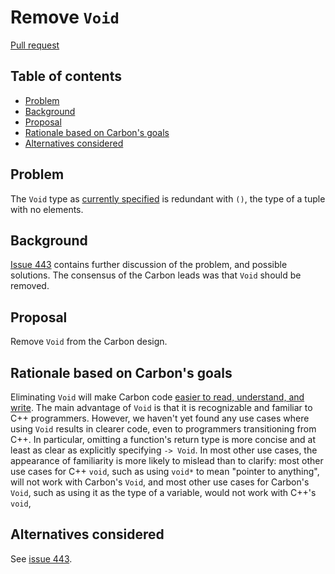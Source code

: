 # Remove `Void`

<!--
Part of the Carbon Language project, under the Apache License v2.0 with LLVM
Exceptions. See /LICENSE for license information.
SPDX-License-Identifier: Apache-2.0 WITH LLVM-exception
-->

[Pull request](https://github.com/carbon-language/carbon-lang/pull/540)

<!-- toc -->

## Table of contents

-   [Problem](#problem)
-   [Background](#background)
-   [Proposal](#proposal)
-   [Rationale based on Carbon's goals](#rationale-based-on-carbons-goals)
-   [Alternatives considered](#alternatives-considered)

<!-- tocstop -->

## Problem

The `Void` type as
[currently specified](https://github.com/carbon-language/carbon-lang/blob/4bf396b8f6e7f5289c170c5ad9dda64c5c680d4a/docs/design/README.md#primitive-types)
is redundant with `()`, the type of a tuple with no elements.

## Background

[Issue 443](https://github.com/carbon-language/carbon-lang/issues/443) contains
further discussion of the problem, and possible solutions. The consensus of the
Carbon leads was that `Void` should be removed.

## Proposal

Remove `Void` from the Carbon design.

## Rationale based on Carbon's goals

Eliminating `Void` will make Carbon code
[easier to read, understand, and write](https://carbon-lang.dev/docs/project/goals.html#code-that-is-easy-to-read-understand-and-write).
The main advantage of `Void` is that it is recognizable and familiar to C++
programmers. However, we haven't yet found any use cases where using `Void`
results in clearer code, even to programmers transitioning from C++. In
particular, omitting a function's return type is more concise and at least as
clear as explicitly specifying `-> Void`. In most other use cases, the
appearance of familiarity is more likely to mislead than to clarify: most other
use cases for C++ `void`, such as using `void*` to mean "pointer to anything",
will not work with Carbon's `Void`, and most other use cases for Carbon's
`Void`, such as using it as the type of a variable, would not work with C++'s
`void`,

## Alternatives considered

See [issue 443](https://github.com/carbon-language/carbon-lang/issues/443).
